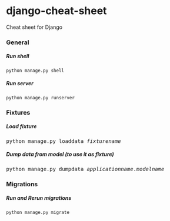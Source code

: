 # django-cheat-sheet
Cheat sheet for Django 

### General
##### Run shell
	python manage.py shell

##### Run server
	python manage.py runserver

### Fixtures
##### Load fixture
<pre>
python manage.py loaddata <i>fixturename</i>
</pre>

##### Dump data from model (to use it as fixture) 
<pre>
python manage.py dumpdata <i>applicationname</i>.<i>modelname</i>
</pre>

### Migrations
##### Run and Rerun migrations
	python manage.py migrate






